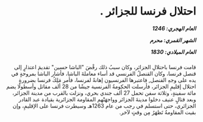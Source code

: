 <h1 dir="rtl">احتلال فرنسا للجزائر .</h1>

<h5 dir="rtl">العام الهجري:  1246

الشهر القمري: محرم

العام الميلادي: 1830</h5>

<p dir="rtl">قامت فرنسا باحتلالِ الجزائر، وكان سببُ ذلك رفْضَ "الباشا حسين" تقديمَ اعتذارٍ إلى قنصل فرنسا، وكان القنصلُ الفرنسي قد أساء معاملةَ الباشا، فأشار الباشا بمروحةٍ في يده على وجهِ القنصل, فاعتبرها الفرنسيون إهانةً لفرنسا، فأمر مَلِكُ فرنسا بضرورةِ احتلال إقليمِ الجزائر، فأرسلت الحكومةُ الفرنسية جيشًا من 28 ألف مقاتل وأسطولًا يضم مائة سفينةٍ، وثلاثة سفن تحمل 27 ألف جندي بحري، ونزلت بالقرب من مدينة الجزائر، وبعد قتالٍ عنيف دخلوا مدينةَ الجزائر وواجهَتْهم المقاومة الجزائرية بقيادة عبد القادر الجزائري، حتى استسلم في رجب من عام 1263هـ وسيطرت فرنسا على الإقليمِ، وإن بقيت المقاومةُ تَظهَرُ مِن وقتٍ لآخر.</p></br>
